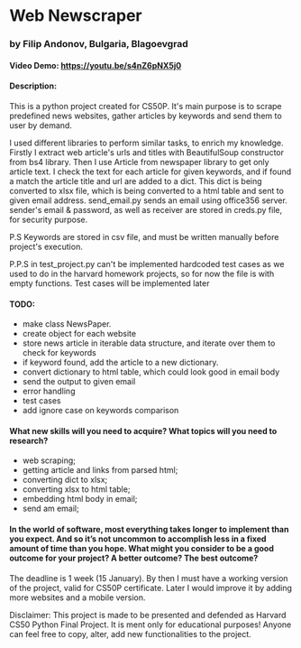 
# Web Newscraper

### by Filip Andonov, Bulgaria, Blagoevgrad

#### Video Demo:  https://youtu.be/s4nZ6pNX5j0
#### Description: 
This is a python project created for CS50P. It's main purpose is to scrape predefined news websites, gather articles by 
keywords and send them to user by demand.

I used different libraries to perform similar tasks, to enrich my knowledge. Firstly I extract web article's urls and 
titles with BeautifulSoup constructor from bs4 library. Then I use Article from newspaper library to get only article 
text. I check the text for each article for given keywords, and if found a match the article title and url are added to 
a dict. This dict is being converted to xlsx file, which is being converted to a html table and sent to given email address.
send_email.py sends an email using office356 server. sender's email & password, as well as receiver are stored in
creds.py file, for security purpose.

P.S Keywords are stored in csv file, and must be written manually before project's execution.

P.P.S in test_project.py can't be implemented hardcoded test cases as we used to do in the harvard homework projects, so
for now the file is with empty functions. Test cases will be implemented later

#### TODO:
- make class NewsPaper.
- create object for each website
- store news article in iterable data structure, and iterate over them to check for keywords
- if keyword found, add the article to a new dictionary.
- convert dictionary to html table, which could look good in email body
- send the output to given email
- error handling
- test cases
- add ignore case on keywords comparison




#### What new skills will you need to acquire? What topics will you need to research?
- web scraping; 
- getting article and links from parsed html; 
- converting dict to xlsx;
- converting xlsx to html table; 
- embedding html body in email; 
- send am email;


#### In the world of software, most everything takes longer to implement than you expect. And so it’s not uncommon to accomplish less in a fixed amount of time than you hope. What might you consider to be a good outcome for your project? A better outcome? The best outcome?
The deadline is 1 week (15 January). By then I must have a working version of the project, valid for CS50P certificate.
Later I would improve it by adding more websites and a mobile version.


Disclaimer: This project is made to be presented and defended as Harvard CS50 Python Final Project. It is ment only for
educational purposes! Anyone can feel free to copy, alter, add new functionalities to the project. 